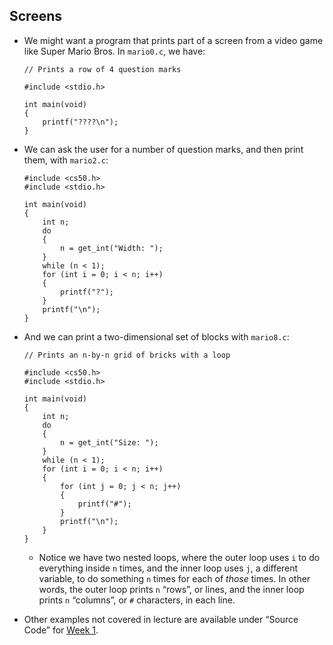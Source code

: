 
Screens
-------

*   We might want a program that prints part of a screen from a video game like Super Mario Bros. In `mario0.c`, we have:
    
        // Prints a row of 4 question marks
        
        #include <stdio.h>
        
        int main(void)
        {
            printf("????\n");
        }
        
    
*   We can ask the user for a number of question marks, and then print them, with `mario2.c`:
    
        #include <cs50.h>
        #include <stdio.h>
        
        int main(void)
        {
            int n;
            do
            {
                n = get_int("Width: ");
            }
            while (n < 1);
            for (int i = 0; i < n; i++)
            {
                printf("?");
            }
            printf("\n");
        }
        
    
*   And we can print a two-dimensional set of blocks with `mario8.c`:
    
        // Prints an n-by-n grid of bricks with a loop
        
        #include <cs50.h>
        #include <stdio.h>
        
        int main(void)
        {
            int n;
            do
            {
                n = get_int("Size: ");
            }
            while (n < 1);
            for (int i = 0; i < n; i++)
            {
                for (int j = 0; j < n; j++)
                {
                    printf("#");
                }
                printf("\n");
            }
        }
        
    
    *   Notice we have two nested loops, where the outer loop uses `i` to do everything inside `n` times, and the inner loop uses `j`, a different variable, to do something `n` times for each of _those_ times. In other words, the outer loop prints `n` “rows”, or lines, and the inner loop prints `n` “columns”, or `#` characters, in each line.
*   Other examples not covered in lecture are available under “Source Code” for [Week 1](../../weeks/1/).

